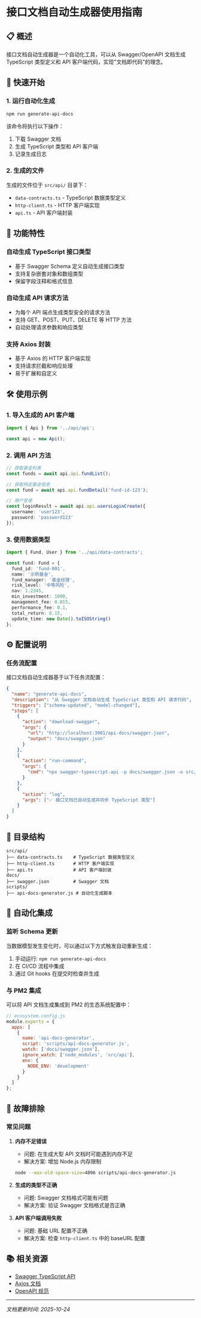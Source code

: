 # 接口文档自动生成器使用指南

## 📋 概述

接口文档自动生成器是一个自动化工具，可以从 Swagger/OpenAPI 文档生成 TypeScript 类型定义和 API 客户端代码，实现"文档即代码"的理念。

## 🚀 快速开始

### 1. 运行自动化生成

```bash
npm run generate-api-docs
```

该命令将执行以下操作：
1. 下载 Swagger 文档
2. 生成 TypeScript 类型和 API 客户端
3. 记录生成日志

### 2. 生成的文件

生成的文件位于 `src/api/` 目录下：
- `data-contracts.ts` - TypeScript 数据类型定义
- `http-client.ts` - HTTP 客户端实现
- `api.ts` - API 客户端封装

## 🧩 功能特性

### 自动生成 TypeScript 接口类型
- 基于 Swagger Schema 定义自动生成接口类型
- 支持复杂嵌套对象和数组类型
- 保留字段注释和格式信息

### 自动生成 API 请求方法
- 为每个 API 端点生成类型安全的请求方法
- 支持 GET、POST、PUT、DELETE 等 HTTP 方法
- 自动处理请求参数和响应类型

### 支持 Axios 封装
- 基于 Axios 的 HTTP 客户端实现
- 支持请求拦截和响应处理
- 易于扩展和自定义

## 🛠️ 使用示例

### 1. 导入生成的 API 客户端

```typescript
import { Api } from '../api/api';

const api = new Api();
```

### 2. 调用 API 方法

```typescript
// 获取基金列表
const funds = await api.api.fundList();

// 获取特定基金信息
const fund = await api.api.fundDetail('fund-id-123');

// 用户登录
const loginResult = await api.api.usersLoginCreate({
  username: 'user123',
  password: 'password123'
});
```

### 3. 使用数据类型

```typescript
import { Fund, User } from '../api/data-contracts';

const fund: Fund = {
  fund_id: 'fund-001',
  name: '示例基金',
  fund_manager: '基金经理',
  risk_level: '中等风险',
  nav: 1.2345,
  min_investment: 1000,
  management_fee: 0.015,
  performance_fee: 0.1,
  total_return: 0.15,
  update_time: new Date().toISOString()
};
```

## ⚙️ 配置说明

### 任务流配置

接口文档自动生成器基于以下任务流配置：

```json
{
  "name": "generate-api-docs",
  "description": "从 Swagger 文档自动生成 TypeScript 类型和 API 请求代码",
  "triggers": ["schema-updated", "model-changed"],
  "steps": [
    {
      "action": "download-swagger",
      "args": {
        "url": "http://localhost:3001/api-docs/swagger.json",
        "output": "docs/swagger.json"
      }
    },
    {
      "action": "run-command",
      "args": {
        "cmd": "npx swagger-typescript-api -p docs/swagger.json -o src/api -n api.ts"
      }
    },
    {
      "action": "log",
      "args": ["✅ 接口文档已自动生成并同步 TypeScript 类型"]
    }
  ]
}
```

## 📁 目录结构

```
src/api/
├── data-contracts.ts    # TypeScript 数据类型定义
├── http-client.ts       # HTTP 客户端实现
├── api.ts               # API 客户端封装
docs/
├── swagger.json         # Swagger 文档
scripts/
├── api-docs-generator.js # 自动化生成脚本
```

## 🔄 自动化集成

### 监听 Schema 更新

当数据模型发生变化时，可以通过以下方式触发自动重新生成：

1. 手动运行: `npm run generate-api-docs`
2. 在 CI/CD 流程中集成
3. 通过 Git hooks 在提交时检查并生成

### 与 PM2 集成

可以将 API 文档生成集成到 PM2 的生态系统配置中：

```javascript
// ecosystem.config.js
module.exports = {
  apps: [
    {
      name: 'api-docs-generator',
      script: 'scripts/api-docs-generator.js',
      watch: ['docs/swagger.json'],
      ignore_watch: ['node_modules', 'src/api'],
      env: {
        NODE_ENV: 'development'
      }
    }
  ]
};
```

## 🔧 故障排除

### 常见问题

1. **内存不足错误**
   - 问题: 在生成大型 API 文档时可能遇到内存不足
   - 解决方案: 增加 Node.js 内存限制
   ```bash
   node --max-old-space-size=4096 scripts/api-docs-generator.js
   ```

2. **生成的类型不正确**
   - 问题: Swagger 文档格式可能有问题
   - 解决方案: 验证 Swagger 文档格式是否正确

3. **API 客户端调用失败**
   - 问题: 基础 URL 配置不正确
   - 解决方案: 检查 `http-client.ts` 中的 baseURL 配置

## 📚 相关资源

- [Swagger TypeScript API](https://github.com/acacode/swagger-typescript-api)
- [Axios 文档](https://axios-http.com/)
- [OpenAPI 规范](https://swagger.io/specification/)

---
*文档更新时间: 2025-10-24*
